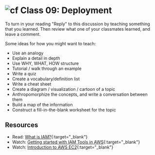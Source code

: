 # ![cf](http://i.imgur.com/7v5ASc8.png) Class 09: Deployment

To turn in your reading "Reply" to this discussion by teaching something that you learned. Then review what one of your classmates learned, and leave a comment.

Some ideas for how you might want to teach:
- Use an analogy
- Explain a detail in depth
- Use WHY, WHAT, HOW structure
- Tutorial / walk through an example
- Write a quiz
- Create a vocabulary/definition list
- Write a cheat sheet
- Create a diagram / visualization / cartoon of a topic
- Anthropomorphize the concepts, and write a conversation between them
- Build a map of the information
- Construct a fill-in-the-blank worksheet for the topic

## Resources
- Read: [What is IAM?](https://docs.aws.amazon.com/IAM/latest/UserGuide/introduction.html){:target="_blank"}
- Watch: [Getting started with IAM Tools in AWS](https://www.aws.training/learningobject/video?id=16484){:target="_blank"}
- Watch: [Introduction to AWS EC2](https://www.aws.training/learningobject/video?id=16382){:target="_blank"}
